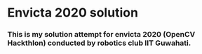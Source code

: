 # Envicta 2020 solution
### This is my solution attempt for envicta 2020 (OpenCV Hackthlon) conducted by robotics club IIT Guwahati.
